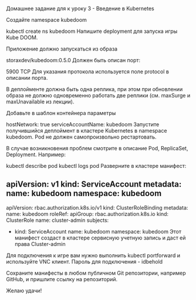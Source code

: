 Домашнее задание для к уроку 3 - Введение в Kubernetes

Cоздайте namespace kubedoom

kubectl create ns kubedoom
Напишите deployment для запуска игры Kube DOOM.

Приложение должно запускаться из образа

storaxdev/kubedoom:0.5.0
Должен быть описан порт:

5900 TCP
Для указания протокола используется поле protocol в описании порта.

В деплойменте должна быть одна реплика, при этом при обновлении образа не должно одновременно работать две реплики (см. maxSurge и maxUnavailable из лекции).

Добавьте в шаблон контейнера параметры

hostNetwork: true
serviceAccountName: kubedoom
Запустите получившийся деплоймент в кластере Kubernetes в namespace kubedoom. Pod не должен самопроизвольно рестартовать.

В случае возникновения проблем смотрите в описание Pod, ReplicaSet, Deployment. Например:

kubectl describe pod <pod name>
kubectl logs pod <pod name>
Разверните в кластере манифест:

apiVersion: v1
kind: ServiceAccount
metadata:
  name: kubedoom
  namespace: kubedoom
---
apiVersion: rbac.authorization.k8s.io/v1
kind: ClusterRoleBinding
metadata:
  name: kubedoom
roleRef:
  apiGroup: rbac.authorization.k8s.io
  kind: ClusterRole
  name: cluster-admin
subjects:
  - kind: ServiceAccount
    name: kubedoom
    namespace: kubedoom
Этот манифест создаст в кластере сервисную учетную запись и даст ей права Cluster-admin

Для подключения к игре вам нужно выполнить kubectl portforward и используйте VNC клиент. Пароль для подключения - idbehold

Сохраните манифесты в любом публичном Git репозитории, например GitHub, и пришлите ссылку на репозиторий.

Желаю удачи!